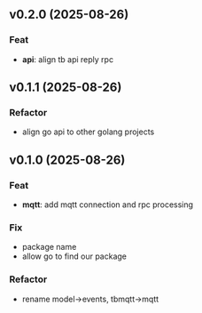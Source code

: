 ## v0.2.0 (2025-08-26)

### Feat

- **api**: align tb api reply rpc

## v0.1.1 (2025-08-26)

### Refactor

- align go api to other golang projects

## v0.1.0 (2025-08-26)

### Feat

- **mqtt**: add mqtt connection and rpc processing

### Fix

- package name
- allow go to find our package

### Refactor

- rename model->events, tbmqtt->mqtt
